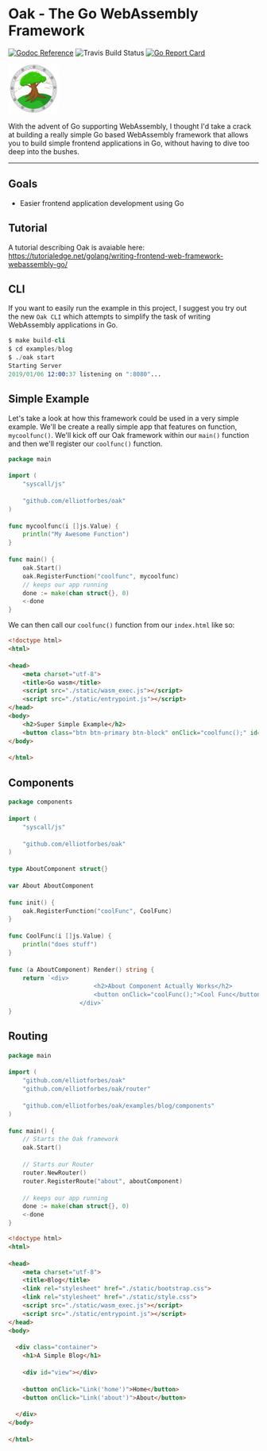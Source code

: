 Oak - The Go WebAssembly Framework
===================================

[![Godoc Reference](https://camo.githubusercontent.com/6321d9723db4c8f80466aaa83c19d4afb9fdd208/68747470733a2f2f676f646f632e6f72672f6769746875622e636f6d2f6f616b6d6f756e642f6f616b3f7374617475732e737667)](https://godoc.org/github.com/elliotforbes/go-webassembly-framework)  ![Travis Build Status](https://api.travis-ci.org/elliotforbes/oak.svg?branch=master)  [![Go Report Card](https://goreportcard.com/badge/github.com/elliotforbes/oak)](https://goreportcard.com/report/github.com/elliotforbes/go-webassembly-framework)


<img alt="Oak Framework" width="100px" height="100px" src="logo.jpg" /> 

With the advent of Go supporting WebAssembly, I thought I'd take a crack at building a really simple Go based WebAssembly framework that allows you to build simple frontend applications in Go, without having to dive too deep into the bushes.

---

## Goals

* Easier frontend application development using Go

## Tutorial

A tutorial describing Oak is avaiable here: 
https://tutorialedge.net/golang/writing-frontend-web-framework-webassembly-go/

## CLI

If you want to easily run the example in this project, I suggest you try out the new `Oak CLI` which attempts to simplify the task of writing WebAssembly applications in Go.

```s
$ make build-cli
$ cd examples/blog
$ ./oak start
Starting Server
2019/01/06 12:00:37 listening on ":8080"...
```

## Simple Example

Let's take a look at how this framework could be used in a very simple example. We'll be create a really simple app that features on function, `mycoolfunc()`. We'll kick off our Oak framework within our `main()` function and then we'll register our `coolfunc()` function.

```go
package main

import (
	"syscall/js"

	"github.com/elliotforbes/oak"
)

func mycoolfunc(i []js.Value) {
	println("My Awesome Function")
}

func main() {
	oak.Start()
	oak.RegisterFunction("coolfunc", mycoolfunc)
	// keeps our app running
	done := make(chan struct{}, 0)
	<-done
}
```

We can then call our `coolfunc()` function from our `index.html` like so: 

```html
<!doctype html>
<html>

<head>
	<meta charset="utf-8">
	<title>Go wasm</title>
	<script src="./static/wasm_exec.js"></script>
	<script src="./static/entrypoint.js"></script>
</head>
<body>	
    <h2>Super Simple Example</h2>
    <button class="btn btn-primary btn-block" onClick="coolfunc();" id="subtractButton">My Cool Func</button>
</body>

</html>
```

## Components 

```go
package components

import (
	"syscall/js"

	"github.com/elliotforbes/oak"
)

type AboutComponent struct{}

var About AboutComponent

func init() {
	oak.RegisterFunction("coolFunc", CoolFunc)
}

func CoolFunc(i []js.Value) {
	println("does stuff")
}

func (a AboutComponent) Render() string {
	return `<div>
						<h2>About Component Actually Works</h2>
						<button onClick="coolFunc();">Cool Func</button>
					</div>`
}
```

## Routing

```go
package main

import (
	"github.com/elliotforbes/oak"
	"github.com/elliotforbes/oak/router"

	"github.com/elliotforbes/oak/examples/blog/components"
)

func main() {
	// Starts the Oak framework
	oak.Start()

	// Starts our Router
	router.NewRouter()
	router.RegisterRoute("about", aboutComponent)

	// keeps our app running
	done := make(chan struct{}, 0)
	<-done
}
```

```html
<!doctype html>
<html>

<head>
	<meta charset="utf-8">
	<title>Blog</title>
	<link rel="stylesheet" href="./static/bootstrap.css">
	<link rel="stylesheet" href="./static/style.css">
	<script src="./static/wasm_exec.js"></script>
	<script src="./static/entrypoint.js"></script>
</head>
<body>	

  <div class="container">
    <h1>A Simple Blog</h1>

    <div id="view"></div>

    <button onClick="Link('home')">Home</button>
    <button onClick="Link('about')">About</button>

  </div>
</body>

</html>
```

